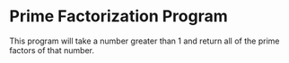 # Prime Factorization Program

This program will take a number greater than 1 and return all of the prime factors of that number.
